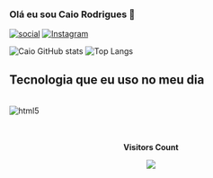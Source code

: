 ### Olá eu sou Caio Rodrigues  👻

[![social](https://img.shields.io/badge/LinkedIn-0077B5?style=for-the-badge&logo=linkedin&logoColor=white)](https://www.linkedin.com/in/caiorodriguesrj)
[![Instagram](https://img.shields.io/badge/Instagram-E4405F?style=for-the-badge&logo=instagram&logoColor=white)](https://www.instagram.com/aikayanorj)

![Caio GitHub stats](https://github-readme-stats.vercel.app/api?username=Caio-Rodrigues-V&show_icons=true&theme=onedark)
![Top Langs](https://github-readme-stats.vercel.app/api/top-langs/?username=Caio-Rodrigues-V&layout=compact)
## Tecnologia que eu uso no meu dia

<div style ="display: inline_block"><br/>
    <img align = "center" alt = "html5" src = "https://img.shields.io/badge/Python-3776AB?style=for-the-badge&logo=python&logoColor=white"/>

</div><br/>

<div align="center">
<br><p align="centre"><b>Visitors Count</b></p>  
<p align="center"><img align="center" src="https://profile-counter.glitch.me/{/Caio-Rodrigues-V}/count.svg" /></p> 
<br>
</div>



